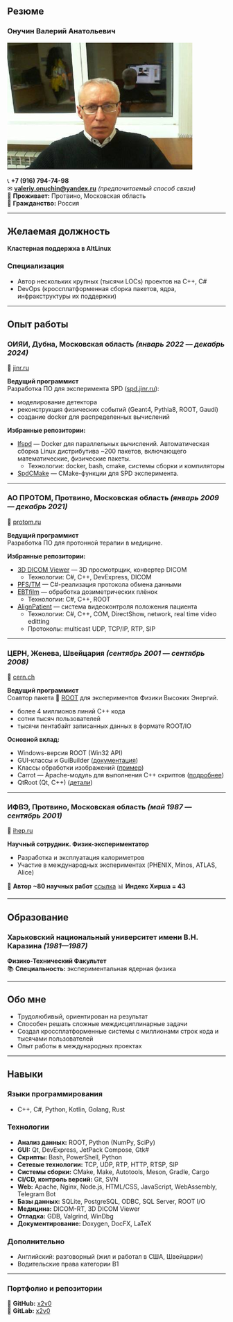 ## **Резюме**  

### **Онучин Валерий Анатольевич**  
![фото](./me.jpg)  

📞 **+7 (916) 794-74-98**  
✉ **valeriy.onuchin@yandex.ru** *(предпочитаемый способ связи)*  
📍 **Проживает:** Протвино, Московская область  
🛂 **Гражданство:** Россия  

---

## **Желаемая должность**  
**Кластерная поддержка в AltLinux**  

### **Специализация**  
- Автор нескольких крупных (тысячи  LOCs) проектов на C++, C# 
- DevOps (кроссплатформенная сборка пакетов, ядра, инфракструктуры их поддержки)    
 

---

## **Опыт работы**  

### **ОИЯИ, Дубна, Московская область** *(январь 2022 — декабрь 2024)*  
🔗 [jinr.ru](https://jinr.ru)  

**Ведущий программист**  
Разработка ПО для эксперимента SPD ([spd.jinr.ru](https://spd.jinr.ru)):  
- моделирование детектора  
- реконструкция физических событий (Geant4, Pythia8, ROOT, Gaudi)  
- создание docker для распределенных вычислений

**Избранные репозитории:**  
- [lfspd](https://github.com/lfspd/lfspd) — Docker для параллельных вычислений. 
	Автоматическая сборка Linux дистрибутива ~200 пакетов, включающего математические, физические пакеты.
   - Технологии: docker, bash, cmake, системы сборки и компиляторы  
- [SpdCMake](https://git.jinr.ru/x2v0/SpdCMake) — CMake-функции для SPD эксперимента.  

---

### **АО ПРОТОМ, Протвино, Московская область** *(январь 2009 — декабрь 2021)*  
🔗 [protom.ru](https://protom.ru)  

**Ведущий программист**  
Разработка ПО для протонной терапии в медицине.  

**Избранные репозитории:**  
- [3D DICOM Viewer](https://dicom2fmm.github.io) — 3D просмотрщик, конвертер DICOM 
    - Технологии: C#, C++, DevExpress, DICOM
- [PFS/TM](https://x2v0.github.io/TM/docs) — C#-реализация протокола обмена данными  
- [EBTfilm](https://x2v0.github.io/EBTfilm) — обработка дозиметрических плёнок 
    - Технологии: C#, C++, ROOT 
- [AlignPatient](https://github.com/x2v0/AlignPatient) — система видеоконтроля положения пациента  
    - Технологии: C#, C++, COM, DirectShow, network, real time video editting
    - Протоколы: multicast UDP, TCP/IP, RTP, SIP

---

### **ЦЕРН, Женева, Швейцария** *(сентябрь 2001 — сентябрь 2008)*  
🔗 [cern.ch](https://cern.ch)  

**Ведущий программист**  
Соавтор пакета 🔗 [ROOT](https://root.cern.ch) для экспериментов Физики Высоких Энергий.  
- более 4 миллионов линий C++ кода
- сотни тысяч пользователей
- тысячи пентабайт записанных данных в формате ROOT/IO

**Основной вклад:**  
- Windows-версия ROOT (Win32 API) 
- GUI-классы и GuiBuilder ([документация](https://root.cern.ch/root/htmldoc/guides/users-guide/WritingGUI.html))  
- Классы обработки изображений ([пример](https://root.cern.ch/doc/v630/group__tutorial__image.html))  
- Carrot — Apache-модуль для выполнения C++ скриптов ([подробнее](https://sourceforge.net/projects/carrot))  
- QtRoot (Qt, C++) ([детали](https://www.gnome-look.org/p/1131848/)) 


---

### **ИФВЭ, Протвино, Московская область** *(май 1987 — сентябрь 2001)*  
🔗 [ihep.ru](http://ihep.ru)  

**Научный сотрудник. Физик-экспериментатор**  
- Разработка и эксплуатация калориметров  
- Участие в международных экспериментах (PHENIX, Minos, ATLAS, Alice)  

📜 **Автор ~80 научных работ**  [ссылка](https://www.scopus.com/authid/detail.uri?authorId=8401982000)
📊 **Индекс Хирша = 43**  

---

## **Образование**  

### **Харьковский национальный университет имени В.Н. Каразина** *(1981—1987)*  
**Физико-Технический Факультет**  
📚 **Специальность:** экспериментальная ядерная физика  

---

## **Обо мне**  
- Трудолюбивый, ориентирован на результат  
- Способен решать сложные междисциплинарные задачи  
- Создал кроссплатформенные системы с миллионами строк кода и тысячами пользователей  
- Опыт работы в международных проектах  

---

## **Навыки**  

### **Языки программирования**  
- C++, C#, Python, Kotlin, Golang, Rust  

### **Технологии**  
- **Анализ данных:** ROOT, Python (NumPy, SciPy)  
- **GUI:** Qt, DevExpress, JetPack Compose, Gtk#  
- **Скрипты:** Bash, PowerShell, Python  
- **Сетевые технологии:** TCP, UDP, RTP, HTTP, RTSP, SIP  
- **Системы сборки:** CMake, Make, Autotools, Meson, Gradle, Cargo  
- **CI/CD, контроль версий:** Git, SVN  
- **Web:** Apache, Nginx, Node.js, HTML/CSS, JavaScript, WebAssembly, Telegram Bot  
- **Базы данных:** SQLite, PostgreSQL, ODBC, SQL Server, ROOT I/O  
- **Медицина:** DICOM-RT, 3D DICOM Viewer  
- **Отладка:** GDB, Valgrind, WinDbg  
- **Документирование:** Doxygen, DocFX, LaTeX  

### **Дополнительно**  
- Английский: разговорный (жил и работал в США, Швейцарии)  
- Водительские права категории B1  

---

### **Портфолио и репозитории**  
📌 **GitHub:** [x2v0](https://github.com/x2v0)  
📌 **GitLab:** [x2v0](https://git.jinr.ru/x2v0)
